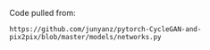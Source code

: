 Code pulled from:

    https://github.com/junyanz/pytorch-CycleGAN-and-pix2pix/blob/master/models/networks.py
